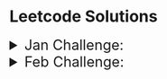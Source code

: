 # Leetcode Solutions

<details close> 
	<summary style="font-size:25px;">Jan Challenge:</summary>
<ol>
<li>

[1: 520. Detect Capital.py](1: 520. Detect Capital.py) 

</li>
<li>

[2: 290. Word Pattern.py](2: 290. Word Pattern.py) 

</li>
<li>

[3: 944. Delete Columns to Make Sorted.py](3: 944. Delete Columns to Make Sorted.py) 

</li>
<li>

[4: 2244. Minimum Rounds to Complete All Tasks.py](4: 2244. Minimum Rounds to Complete All Tasks.py) 

</li>
<li>

[5: 452. Minimum Number of Arrows to Burst Balloons.py](5: 452. Minimum Number of Arrows to Burst Balloons.py) 

</li>
<li>

[6: 1833. Maximum Ice Cream Bars.py](6: 1833. Maximum Ice Cream Bars.py) 

</li>
<li>

[7: 134. Gas Station.py](7: 134. Gas Station.py) 

</li>
<li>

[8: 149. Max Points on a Line.py](8: 149. Max Points on a Line.py) 

</li>
<li>

[9: 144. Binary Tree Preorder Traversal.py](9: 144. Binary Tree Preorder Traversal.py) 

</li>
<li>

[10: 100. Same Tree.py](10: 100. Same Tree.py) 

</li>
<li>

[11: 1443. Minimum Time to Collect All Apples in a Tree.py](11: 1443. Minimum Time to Collect All Apples in a Tree.py) 

</li>
<li>

[12: 1519. Number of Nodes in the Sub-Tree With the Same Label.py](12: 1519. Number of Nodes in the Sub-Tree With the Same Label.py) 

</li>
<li>

[13: 2246. Longest Path With Different Adjacent Characters.py](13: 2246. Longest Path With Different Adjacent Characters.py) 

</li>
<li>

[14: 1061. Lexicographically Smallest Equivalent String.py](14: 1061. Lexicographically Smallest Equivalent String.py) 

</li>
<li>

[15: 2421. Number of Good Paths.py](15: 2421. Number of Good Paths.py) 

</li>
<li>

[16: 57. Insert Interval.py](16: 57. Insert Interval.py) 

</li>
<li>

[17: 926. Flip String to Monotone Increasing.py](17: 926. Flip String to Monotone Increasing.py) 

</li>
<li>

[18: 918. Maximum Sum Circular Subarray.py](18: 918. Maximum Sum Circular Subarray.py) 

</li>
<li>

[19: 491. Non-decreasing Subsequences.py](19: 491. Non-decreasing Subsequences.py) 

</li>
<li>

[20: 974. Subarray Sums Divisible by K.py](20: 974. Subarray Sums Divisible by K.py) 

</li>
<li>

[21: 93. Restore IP Addresses.py](21: 93. Restore IP Addresses.py) 

</li>
<li>

[22: 131. Palindrome Partitioning.py](22: 131. Palindrome Partitioning.py) 

</li>
<li>

[23: 997. Find the Town Judge.py](23: 997. Find the Town Judge.py) 

</li>
<li>

[24: 909. Snakes and Ladders.py](24: 909. Snakes and Ladders.py) 

</li>
<li>

[25: 2359. Find Closest Node to Given Two Nodes.py](25: 2359. Find Closest Node to Given Two Nodes.py) 

</li>
<li>

[26: 787. Cheapest Flights Within K Stops.py](26: 787. Cheapest Flights Within K Stops.py) 

</li>
<li>

[27: 472. Concatenated Words.py](27: 472. Concatenated Words.py) 

</li>
<li>

[28: 352. Data Stream as Disjoint Intervals.py](28: 352. Data Stream as Disjoint Intervals.py) 

</li>
<li>

[29: 460. LFU Cache.py](29: 460. LFU Cache.py) 

</li>
<li>

[30: 1137. N-th Tribonacci Number.py](30: 1137. N-th Tribonacci Number.py) 

</li>
<li>

[31: 1626. Best Team With No Conflicts.py](31: 1626. Best Team With No Conflicts.py) 

</li>
</ol>
</details>

<details close> 
	<summary style="font-size:25px;">Feb Challenge:</summary>
<ol>
<li>

[1: 1071. Greatest Common Divisor of Strings.py](1: 1071. Greatest Common Divisor of Strings.py) 

</li>
<li>

[2: 953. Verifying an Alien Dictionary.py](2: 953. Verifying an Alien Dictionary.py) 

</li>
<li>

[3: 6. Zigzag Conversion.py](3: 6. Zigzag Conversion.py) 

</li>
<li>

[4: 438. Find All Anagrams in a String.py](4: 438. Find All Anagrams in a String.py) 

</li>
<li>

[5: 1470. Shuffle the Array.py](5: 1470. Shuffle the Array.py) 

</li>
<li>

[6: 567. Permutation in String.py](6: 567. Permutation in String.py) 

</li>
<li>

[7: 904. Fruit Into Baskets.py](7: 904. Fruit Into Baskets.py) 

</li>
<li>

[8: 45. Jump Game II.py](8: 45. Jump Game II.py) 

</li>
<li>

[9: 2306. Naming a Company.py](9: 2306. Naming a Company.py) 

</li>
<li>

[10: 1162. As Far from Land as Possible.py](10: 1162. As Far from Land as Possible.py) 

</li>
</ol>
</details>
